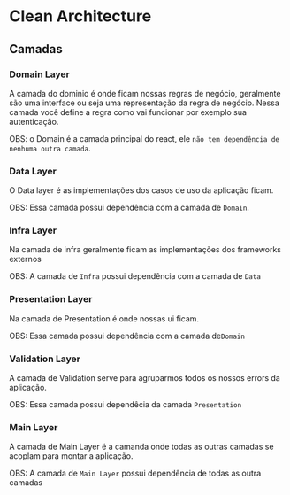 # Clean Architecture

## Camadas

### Domain Layer
A camada do dominio é onde ficam nossas regras de negócio, geralmente são uma interface ou seja uma representação da regra de negócio.
Nessa camada você define a regra como vai funcionar por exemplo sua autenticação.

OBS: o Domain é a camada principal do react, ele `não tem dependência de nenhuma outra camada`.

### Data Layer
O Data layer é as implementações dos casos de uso da aplicação ficam.

OBS: Essa camada possui dependência com a camada de `Domain`.

### Infra Layer
Na camada de infra geralmente ficam as implementações dos frameworks externos

OBS: A camada de `Infra` possui dependência com a camada de `Data`

### Presentation Layer
Na camada de Presentation é onde nossas ui ficam.

OBS: Essa camada possui dependência com a camada de`Domain`


### Validation Layer
A camada de Validation serve para agruparmos todos os nossos errors da aplicação.

OBS: Essa camada possui dependêcia da camada `Presentation`

### Main Layer
A camada de Main Layer é a camanda onde todas as outras camadas se acoplam para montar a aplicação.

OBS: A camada de `Main Layer` possui dependência de todas as outra camadas